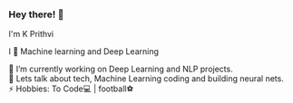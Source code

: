  ### Hey there! 👋                                                   
                                                              
<!--               
**kprithvi/kprithvi** is a ✨ _special_ ✨ repository because its `README.md` (this file) appears on your GitHub profile.-->
         
I'm K Prithvi 

I 💓 Machine learning and Deep Learning        
    
🔭 I’m currently working on Deep Learning and NLP projects.                                                                                                                
💬 Lets talk about tech, Machine Learning coding and building neural nets.                                                                    
⚡ Hobbies: To Code💻 |  football⚽
   
       
         
   
                
                    
    
        
   
